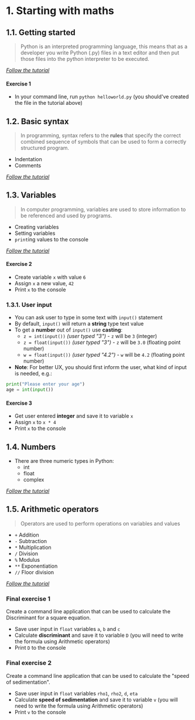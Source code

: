 # 1. Starting with maths

## 1.1. Getting started

> Python is an interpreted programming language, this means that as a developer you write Python (.py) files in a text editor and then put those files into the python interpreter to be executed.

*[Follow the tutorial](https://www.w3schools.com/python/python_getstarted.asp)*

#### Exercise 1 

- In your command line, run `python helloworld.py` (you should've created the file in the tutorial above)

## 1.2. Basic syntax

> In programming, syntax refers to the **rules** that specify the correct combined sequence of symbols that can be used to form a correctly structured program.

- Indentation
- Comments

*[Follow the tutorial](https://www.w3schools.com/python/python_syntax.asp)*

## 1.3. Variables

> In computer programming, variables are used to store information to be referenced and used by programs. 

- Creating variables
- Setting variables
- `print`ing values to the console

*[Follow the tutorial](https://www.w3schools.com/python/python_variables.asp)*

#### Exercise 2

- Create variable `x` with value `6`
- Assign `x` a new value, `42`
- Print `x` to the console

### 1.3.1. User input

- You can ask user to type in some text with `input()` statement
- By default, `input()` will return a **string** type text value
- To get a **number** out of `input()` use **casting**:
  - `z = int(input())` *(user typed "3")* - `z` will be `3` (integer)
  - `z = float(input())` *(user typed "3")* - `z` will be `3.0` (floating point number)
  - `w = float(input())` *(user typed "4.2")* - `w` will be `4.2` (floating point number)
- **Note**: For better UX, you should first inform the user, what kind of input is needed, e.g.:

```python
print("Please enter your age")
age = int(input())
```

#### Exercise 3

- Get user entered **integer** and save it to variable `x`
- Assign `x` to `x * 4`
- Print `x` to the console

## 1.4. Numbers

- There are three numeric types in Python:
  - int
  - float
  - complex

*[Follow the tutorial](https://www.w3schools.com/python/python_numbers.asp)*

## 1.5. Arithmetic operators

> Operators are used to perform operations on variables and values

- `+` Addition
- `-` Subtraction
- `*` Multiplication
- `/` Division
- `%` Modulus
- `**` Exponentiation
- `//` Floor division

*[Follow the tutorial](https://www.w3schools.com/python/python_operators.asp)*

### Final exercise 1

Create a command line application that can be used to calculate the
Discriminant for a square equation.

- Save user input in `float` variables `a`, `b` and `c`
- Calculate **discriminant** and save it to variable `D`
  (you will need to write the formula using Arithmetic operators)
- Print `D` to the console

### Final exercise 2

Create a command line application that can be used to calculate the
"speed of sedimentation".

- Save user input in `float` variables `rho1`, `rho2`, `d`, `eta`
- Calculate **speed of sedimentation** and save it to variable `v`
  (you will need to write the formula using Arithmetic operators)
- Print `v` to the console